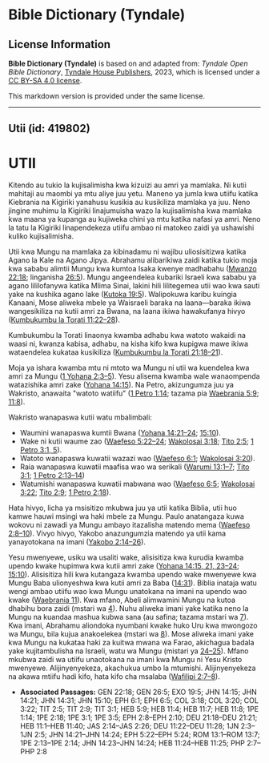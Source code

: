 # Bible Dictionary (Tyndale)

## License Information

**Bible Dictionary (Tyndale)** is based on and adapted from: _Tyndale Open Bible Dictionary_, [Tyndale House Publishers](https://tyndaleopenresources.com/), 2023, which is licensed under a [CC BY-SA 4.0 license](https://creativecommons.org/licenses/by-sa/4.0/legalcode.en).

This markdown version is provided under the same license.



--------------------------------

## Utii (id: 419802)

UTII
====

Kitendo au tukio la kujisalimisha kwa kizuizi au amri ya mamlaka. Ni kutii mahitaji au maombi ya mtu aliye juu yetu. Maneno ya jumla kwa utiifu katika Kiebrania na Kigiriki yanahusu kusikia au kusikiliza mamlaka ya juu. Neno jingine muhimu la Kigiriki linajumuisha wazo la kujisalimisha kwa mamlaka kwa maana ya kupanga au kujiweka chini ya mtu katika nafasi ya amri. Neno la tatu la Kigiriki linapendekeza utiifu ambao ni matokeo zaidi ya ushawishi kuliko kujisalimisha.

Utii kwa Mungu na mamlaka za kibinadamu ni wajibu uliosisitizwa katika Agano la Kale na Agano Jipya. Abrahamu alibarikiwa zaidi katika tukio moja kwa sababu alimtii Mungu kwa kumtoa Isaka kwenye madhabahu ([Mwanzo 22:18](https://ref.ly/Gen22:18); linganisha [26:5](https://ref.ly/Gen26:5)). Mungu angeendelea kubariki Israeli kwa sababu ya agano lililofanywa katika Mlima Sinai, lakini hili lilitegemea utii wao kwa sauti yake na kushika agano lake ([Kutoka 19:5](https://ref.ly/Exod19:5)). Walipokuwa karibu kuingia Kanaani, Mose aliweka mbele ya Waisraeli baraka na laana—baraka ikiwa wangesikiliza na kutii amri za Bwana, na laana ikiwa hawakufanya hivyo ([Kumbukumbu la Torati 11:22–28](https://ref.ly/Deut11:22-Deut11:28)).

Kumbukumbu la Torati linaonya kwamba adhabu kwa watoto wakaidi na waasi ni, kwanza kabisa, adhabu, na kisha kifo kwa kupigwa mawe ikiwa wataendelea kukataa kusikiliza ([Kumbukumbu la Torati 21:18–21](https://ref.ly/Deut21:18-Deut21:21)).

Moja ya ishara kwamba mtu ni mtoto wa Mungu ni utii wa kuendelea kwa amri za Mungu ([1 Yohana 2:3–5](https://ref.ly/1John2:3-1John2:5)). Yesu alisema kwamba wale wanaompenda watazishika amri zake ([Yohana 14:15](https://ref.ly/John14:15)). Na Petro, akizungumza juu ya Wakristo, anawaita "watoto watiifu" ([1 Petro 1:14](https://ref.ly/1Pet1:14); tazama pia [Waebrania 5:9](https://ref.ly/Heb5:9); [11:8](https://ref.ly/Heb11:8)).

Wakristo wanapaswa kutii watu mbalimbali:

* Waumini wanapaswa kumtii Bwana ([Yohana 14:21–24](https://ref.ly/John14:21-John14:24); [15:10](https://ref.ly/John15:10)).
* Wake ni kutii waume zao ([Waefeso 5:22–24](https://ref.ly/Eph5:22-Eph5:24); [Wakolosai 3:18](https://ref.ly/Col3:18); [Tito 2:5](https://ref.ly/Titus2:5); [1 Petro 3:1, 5](https://ref.ly/1Pet3:1,1Pet3:5)).
* Watoto wanapaswa kuwatii wazazi wao ([Waefeso 6:1](https://ref.ly/Eph6:1); [Wakolosai 3:20](https://ref.ly/Col3:20)).
* Raia wanapaswa kuwatii maafisa wao wa serikali ([Warumi 13:1–7](https://ref.ly/Rom13:1-Rom13:7); [Tito 3:1](https://ref.ly/Titus3:1); [1 Petro 2:13–14](https://ref.ly/1Pet2:13-1Pet2:14))
* Watumishi wanapaswa kuwatii mabwana wao ([Waefeso 6:5](https://ref.ly/Eph6:5); [Wakolosai 3:22](https://ref.ly/Col3:22); [Tito 2:9](https://ref.ly/Titus2:9); [1 Petro 2:18](https://ref.ly/1Pet2:18)).

Hata hivyo, licha ya msisitizo mkubwa juu ya utii katika Biblia, utii huo kamwe hauwi msingi wa haki mbele za Mungu. Paulo anatangaza kuwa wokovu ni zawadi ya Mungu ambayo itazalisha matendo mema ([Waefeso 2:8–10](https://ref.ly/Eph2:8-Eph2:10)). Vivyo hivyo, Yakobo anazungumzia matendo ya utii kama yanayotokana na imani ([Yakobo 2:14–26](https://ref.ly/Jas2:14-Jas2:26)).

Yesu mwenyewe, usiku wa usaliti wake, alisisitiza kwa kurudia kwamba upendo kwake hupimwa kwa kutii amri zake ([Yohana 14:15, 21, 23–24](https://ref.ly/John14:15,John14:21,John14:23-John14:24); [15:10](https://ref.ly/John15:10)). Alisisitiza hili kwa kutangaza kwamba upendo wake mwenyewe kwa Mungu Baba ulionyeshwa kwa kutii amri za Baba ([14:31](https://ref.ly/John14:31)). Biblia inataja watu wengi ambao utiifu wao kwa Mungu unatokana na imani na upendo wao kwake ([Waebrania 11](https://ref.ly/Heb11:1-Heb11:40)). Kwa mfano, Abeli alimwamini Mungu na kutoa dhabihu bora zaidi (mstari wa [4](https://ref.ly/Heb11:4)). Nuhu aliweka imani yake katika neno la Mungu na kuandaa mashua kubwa sana (au safina; tazama mstari wa [7](https://ref.ly/Heb11:7)). Kwa imani, Abrahamu aliondoka nyumbani kwake huko Uru kwa mwongozo wa Mungu, bila kujua anakoelekea (mstari wa [8](https://ref.ly/Heb11:8)). Mose aliweka imani yake kwa Mungu na kukataa haki za kuitwa mwana wa Farao, akichagua badala yake kujitambulisha na Israeli, watu wa Mungu (mistari ya [24–25](https://ref.ly/Heb11:24-Heb11:25)). Mfano mkubwa zaidi wa utiifu unaotokana na imani kwa Mungu ni Yesu Kristo mwenyewe. Alijinyenyekeza, akachukua umbo la mtumishi. Alijinyenyekeza na akawa mtiifu hadi kifo, hata kifo cha msalaba ([Wafilipi 2:7–8](https://ref.ly/Phil2:7-Phil2:8)).

* **Associated Passages:** GEN 22:18; GEN 26:5; EXO 19:5; JHN 14:15; JHN 14:21; JHN 14:31; JHN 15:10; EPH 6:1; EPH 6:5; COL 3:18; COL 3:20; COL 3:22; TIT 2:5; TIT 2:9; TIT 3:1; HEB 5:9; HEB 11:4; HEB 11:7; HEB 11:8; 1PE 1:14; 1PE 2:18; 1PE 3:1; 1PE 3:5; EPH 2:8–EPH 2:10; DEU 21:18–DEU 21:21; HEB 11:1–HEB 11:40; JAS 2:14–JAS 2:26; DEU 11:22–DEU 11:28; 1JN 2:3–1JN 2:5; JHN 14:21–JHN 14:24; EPH 5:22–EPH 5:24; ROM 13:1–ROM 13:7; 1PE 2:13–1PE 2:14; JHN 14:23–JHN 14:24; HEB 11:24–HEB 11:25; PHP 2:7–PHP 2:8

